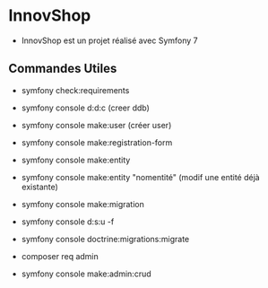 # InnovShop

* InnovShop est un projet réalisé avec Symfony 7

## Commandes Utiles

* symfony check:requirements
  
* symfony console d:d:c (creer ddb)  
* symfony console make:user (créer user)  
* symfony console make:registration-form  
  
* symfony console make:entity  
* symfony console make:entity "nomentité" (modif une entité déjà existante)
  
* symfony console make:migration  
* symfony console d:s:u -f  
* symfony console doctrine:migrations:migrate  
  
* composer req admin  
* symfony console make:admin:crud  